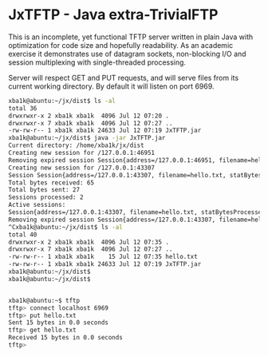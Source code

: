 # JxTFTP - Java extra-TrivialFTP

This is an incomplete, yet functional TFTP server written in plain Java with optimization for code size and hopefully readability. As an academic exercise it demonstrates use of datagram sockets, non-blocking I/O and session multiplexing with single-threaded processing.

Server will respect GET and PUT requests, and will serve files from its current working directory. By default it will listen on port 6969.

```bash
xba1k@abuntu:~/jx/dist$ ls -al
total 36
drwxrwxr-x 2 xba1k xba1k  4096 Jul 12 07:20 .
drwxrwxr-x 7 xba1k xba1k  4096 Jul 12 07:27 ..
-rw-rw-r-- 1 xba1k xba1k 24633 Jul 12 07:19 JxTFTP.jar
xba1k@abuntu:~/jx/dist$ java -jar JxTFTP.jar 
Current directory: /home/xba1k/jx/dist
Creating new session for /127.0.0.1:46951
Removing expired session Session{address=/127.0.0.1:46951, filename=hello.txt, statBytesProcessed=0, blockNo=1, state=DONE, type=PUT, lastActivity=1531406157773}
Creating new session for /127.0.0.1:43307
Session Session{address=/127.0.0.1:43307, filename=hello.txt, statBytesProcessed=15, blockNo=1, state=DONE, type=GET, lastActivity=1531406171344} completed
Total bytes received: 65
Total bytes sent: 27
Sessions processed: 2
Active sessions:
Session{address=/127.0.0.1:43307, filename=hello.txt, statBytesProcessed=15, blockNo=1, state=DONE, type=GET, lastActivity=1531406171344}
Removing expired session Session{address=/127.0.0.1:43307, filename=hello.txt, statBytesProcessed=15, blockNo=1, state=DONE, type=GET, lastActivity=1531406171344}
^Cxba1k@abuntu:~/jx/dist$ ls -al
total 40
drwxrwxr-x 2 xba1k xba1k  4096 Jul 12 07:35 .
drwxrwxr-x 7 xba1k xba1k  4096 Jul 12 07:27 ..
-rw-rw-r-- 1 xba1k xba1k    15 Jul 12 07:35 hello.txt
-rw-rw-r-- 1 xba1k xba1k 24633 Jul 12 07:19 JxTFTP.jar
xba1k@abuntu:~/jx/dist$ 
xba1k@abuntu:~/jx/dist$ 


xba1k@abuntu:~$ tftp
tftp> connect localhost 6969
tftp> put hello.txt
Sent 15 bytes in 0.0 seconds
tftp> get hello.txt
Received 15 bytes in 0.0 seconds
tftp>
```

